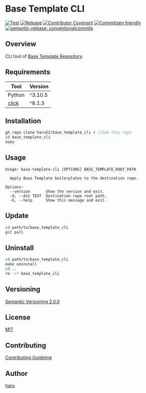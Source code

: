 # Base Template CLI

[![Test](https://github.com/haru52/base_template_cli/actions/workflows/test.yml/badge.svg)](https://github.com/haru52/base_template_cli/actions/workflows/test.yml)
[![Release](https://github.com/haru52/base_template_cli/actions/workflows/release.yml/badge.svg)](https://github.com/haru52/base_template_cli/actions/workflows/release.yml)
[![Contributor Covenant](https://img.shields.io/badge/Contributor%20Covenant-2.1-4baaaa.svg)](CODE_OF_CONDUCT.md)
[![Commitizen friendly](https://img.shields.io/badge/commitizen-friendly-brightgreen.svg)](https://commitizen.github.io/cz-cli/)
[![semantic-release: conventionalcommits](https://img.shields.io/badge/semantic--release-conventionalcommits-e10079?logo=semantic-release)](https://github.com/semantic-release/semantic-release)

## Overview

CLI tool of [Base Template Repository](https://github.com/haru52/base_template#readme).

## Requirements

| Tool                                     | Version |
| ---------------------------------------- | ------- |
| Python                                   | ^3.10.5 |
| [click](https://pypi.org/project/click/) | ^8.1.3  |

## Installation

```sh
gh repo clone haru52/base_template_cli # clone this repo
cd base_template_cli
make
```

## Usage

```console
Usage: base-template-cli [OPTIONS] BASE_TEMPLATE_ROOT_PATH

  Apply Base Template boilerplates to the destination repo.

Options:
  --version       Show the version and exit.
  -d, --dst TEXT  Destination repo root path.
  -h, --help      Show this message and exit.
```

## Update

```sh
cd path/to/base_template_cli
git pull
```

## Uninstall

```sh
cd path/to/base_template_cli
make uninstall
cd ..
rm -rf base_template_cli
```

## Versioning

[Semantic Versioning 2.0.0](https://semver.org/spec/v2.0.0.html)

## License

[MIT](LICENSE)

## Contributing

[Contributing Guideline](CONTRIBUTING.md)

<!-- vale Microsoft.Vocab = NO -->

## Author
<!-- vale Microsoft.Vocab = YES -->

[haru](https://haru52.com/)
